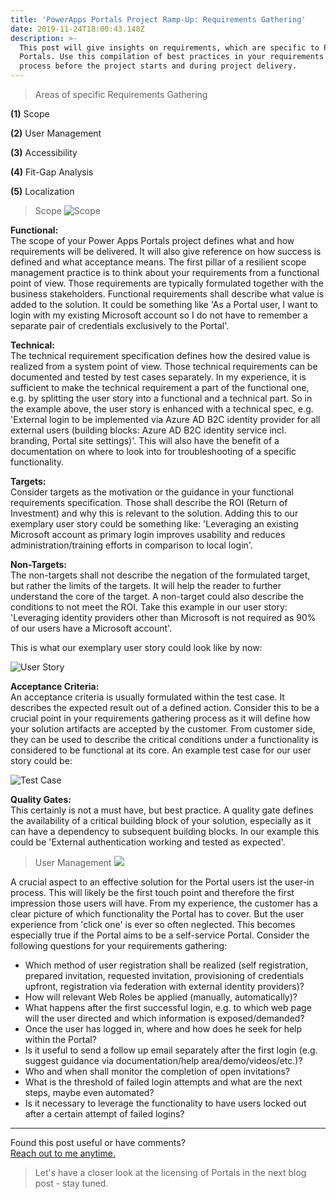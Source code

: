 ```yaml
---
title: 'PowerApps Portals Project Ramp-Up: Requirements Gathering'
date: 2019-11-24T18:00:43.148Z
description: >-
  This post will give insights on requirements, which are specific to Power Apps
  Portals. Use this compilation of best practices in your requirements gathering
  process before the project starts and during project delivery.
---
```

> Areas of specific Requirements Gathering

**(1)** Scope

**(2)** User Management

**(3)** Accessibility

**(4)** Fit-Gap Analysis

**(5)** Localization

> Scope 
> ![Scope](/img/requirements_scope.jpg "Scope")

**Functional:**\
The scope of your Power Apps Portals project defines what and how requirements will be delivered. It will also give reference on how success is defined and what acceptance means.
The first pillar of a resilient scope management practice is to think about your requirements from a functional point of view. Those requirements are typically formulated together with the business stakeholders. Functional requirements shall describe what value is added to the solution. It could be something like 'As a Portal user, I want to login with my existing Microsoft account so I do not have to remember a separate pair of credentials exclusively to the Portal'.

**Technical:**\
The technical requirement specification defines how the desired value is realized from a system point of view. Those technical requirements can be documented and tested by test cases separately. In my experience, it is sufficient to make the technical requirement a part of the functional one, e.g. by splitting the user story into a functional and a technical part. So in the example above, the user story is enhanced with a technical spec, e.g. 'External login to be implemented via Azure AD B2C identity provider for all external users (building blocks: Azure AD B2C identity service incl. branding, Portal site settings)'. This will also have the benefit of a documentation on where to look into for troubleshooting of a specific functionality.

**Targets:**\
Consider targets as the motivation or the guidance in your functional requirements specification. Those shall describe the ROI (Return of Investment) and why this is relevant to the solution. Adding this to our exemplary user story could be something like: 'Leveraging an existing Microsoft account as primary login improves usability and reduces administration/training efforts in comparison to local login'.

**Non-Targets:**\
The non-targets shall not describe the negation of the formulated target, but rather the limits of the targets. It will help the reader to further understand the core of the target. A non-target could also describe the conditions to not meet the ROI. Take this example in our user story: 'Leveraging identity providers other than Microsoft is not required as 90% of our users have a Microsoft account'.

This is what our exemplary user story could look like by now:

![User Story](/img/requirements_userstory.jpg "User Story")

**Acceptance Criteria:** \
An acceptance criteria is usually formulated within the test case. It describes the expected result out of a defined action. Consider this to be a crucial point in your requirements gathering process as it will define how your solution artifacts are accepted by the customer. From customer side, they can be used to describe the critical conditions under a functionality is considered to be functional at its core. An example test case for our user story could be:

![Test Case](/img/requirements_testcase.jpg "Test Case")

 **Quality Gates:** \
This certainly is not a must have, but best practice. A quality gate defines the availability of a critical building block of your solution, especially as it can have a dependency to subsequent building blocks. In our example this could be 'External authentication working and tested as expected'.

> User Management
> ![](/img/requirements_user-management.jpg)

A crucial aspect to an effective solution for the Portal users ist the user-in process. This will likely be the first touch point and therefore the first impression those users will have. From my experience, the customer has a clear picture of which functionality the Portal has to cover. But the user experience from 'click one' is ever so often neglected. This becomes especially true if the Portal aims to be a self-service Portal. Consider the following questions for your requirements gathering:
- Which method of user registration shall be realized (self registration, prepared invitation, requested invitation, provisioning of credentials upfront, registration via federation with external identity providers)?
- How will relevant Web Roles be applied (manually, automatically)?
- What happens after the first successful login, e.g. to which web page will the user directed and which information is exposed/demanded?
- Once the user has logged in, where and how does he seek for help within the Portal?
- Is it useful to send a follow up email separately after the first login (e.g. suggest guidance via documentation/help area/demo/videos/etc.)?
- Who and when shall monitor the completion of open invitations?
- What is the threshold of failed login attempts and what are the next steps, maybe even automated?
- Is it necessary to leverage the functionality to have users locked out after a certain attempt of failed logins?


- - -

Found this post useful or have comments?\
[Reach out to me anytime.](https://www.linkedin.com/in/tino-rabe-dynamics365/)

> Let's have a closer look at the licensing of Portals in the next blog post - stay tuned.
